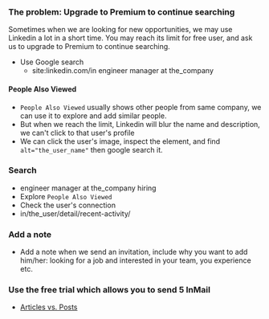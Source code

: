 ### The problem: Upgrade to Premium to continue searching
Sometimes when we are looking for new opportunities, we may use Linkedin a lot in a short time. You may reach its limit for free user, and ask us to upgrade to Premium to continue searching.

- Use Google search
  - site:linkedin.com/in engineer manager at the_company

#### People Also Viewed
- `People Also Viewed` usually shows other people from same company, we can use it to explore and add similar people.
- But when we reach the limit, Linkedin will blur the name and description, we can't click to that user's profile
- We can click the user's image, inspect the element, and find `alt="the_user_name"` then google search it.

### Search
- engineer manager at the_company hiring
- Explore `People Also Viewed`
- Check the user's connection
- in/the_user/detail/recent-activity/

### Add a note
- Add a note when we send an invitation, include why you want to add him/her: looking for a job and interested in your team, you experience etc.

### Use the free trial which allows you to send 5 InMail

- [Articles vs. Posts](https://www.linkedin.com/pulse/articles-vs-posts-linked-whats-what-mark-d-swartz/)

